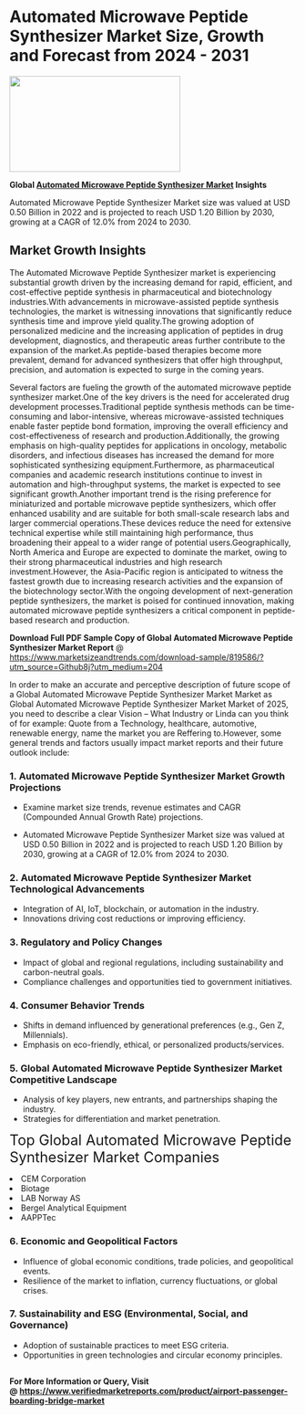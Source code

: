 <H1>Automated Microwave Peptide Synthesizer Market Size, Growth and Forecast from 2024 - 2031</H1><img class="aligncenter size-medium wp-image-584254" src="https://thirdeyenews.in/wp-content/uploads/2024/09/Global-Market-Research-300x168.jpeg" alt="" width="300" height="168" /><p><strong>Global&nbsp;<a href="https://www.marketsizeandtrends.com/download-sample/819586/?utm_source=Github8j?utm_medium=204">Automated Microwave Peptide Synthesizer Market</a> Insights</strong></p><p>Automated Microwave Peptide Synthesizer Market size was valued at USD 0.50 Billion in 2022 and is projected to reach USD 1.20 Billion by 2030, growing at a CAGR of 12.0% from 2024 to 2030.</p><p><h2>Market Growth Insights</h2> <p>The Automated Microwave Peptide Synthesizer market is experiencing substantial growth driven by the increasing demand for rapid, efficient, and cost-effective peptide synthesis in pharmaceutical and biotechnology industries.With advancements in microwave-assisted peptide synthesis technologies, the market is witnessing innovations that significantly reduce synthesis time and improve yield quality.The growing adoption of personalized medicine and the increasing application of peptides in drug development, diagnostics, and therapeutic areas further contribute to the expansion of the market.As peptide-based therapies become more prevalent, demand for advanced synthesizers that offer high throughput, precision, and automation is expected to surge in the coming years.</p> <p>Several factors are fueling the growth of the automated microwave peptide synthesizer market.One of the key drivers is the need for accelerated drug development processes.Traditional peptide synthesis methods can be time-consuming and labor-intensive, whereas microwave-assisted techniques enable faster peptide bond formation, improving the overall efficiency and cost-effectiveness of research and production.Additionally, the growing emphasis on high-quality peptides for applications in oncology, metabolic disorders, and infectious diseases has increased the demand for more sophisticated synthesizing equipment.Furthermore, as pharmaceutical companies and academic research institutions continue to invest in automation and high-throughput systems, the market is expected to see significant growth.Another important trend is the rising preference for miniaturized and portable microwave peptide synthesizers, which offer enhanced usability and are suitable for both small-scale research labs and larger commercial operations.These devices reduce the need for extensive technical expertise while still maintaining high performance, thus broadening their appeal to a wider range of potential users.Geographically, North America and Europe are expected to dominate the market, owing to their strong pharmaceutical industries and high research investment.However, the Asia-Pacific region is anticipated to witness the fastest growth due to increasing research activities and the expansion of the biotechnology sector.With the ongoing development of next-generation peptide synthesizers, the market is poised for continued innovation, making automated microwave peptide synthesizers a critical component in peptide-based research and production.<p><span class=""><strong>Download Full PDF Sample Copy of Global Automated Microwave Peptide Synthesizer Market Report</strong> @ <a href="https://www.marketsizeandtrends.com/download-sample/819586/?utm_source=Github8j?utm_medium=204" target="_blank">https://www.marketsizeandtrends.com/download-sample/819586/?utm_source=Github8j?utm_medium=204</a></span></p><p>In order to make an accurate and perceptive description of future scope of a Global&nbsp;Automated Microwave Peptide Synthesizer Market Market as Global&nbsp;Automated Microwave Peptide Synthesizer Market Market of 2025, you need to describe a clear Vision &ndash; What Industry or Linda can you think of for example: Quote from a Technology, healthcare, automotive, renewable energy, name the market you are Reffering to.However, some general trends and factors usually impact market reports and their future outlook include:</p><h3>1.&nbsp;<strong>Automated Microwave Peptide Synthesizer Market Growth Projections</strong></h3><ul><li>Examine market size trends, revenue estimates and CAGR (Compounded Annual Growth Rate) projections.</li><li><p>Automated Microwave Peptide Synthesizer Market size was valued at USD 0.50 Billion in 2022 and is projected to reach USD 1.20 Billion by 2030, growing at a CAGR of 12.0% from 2024 to 2030.</p></li></ul><h3>2.&nbsp;<strong>Automated Microwave Peptide Synthesizer Market Technological Advancements</strong></h3><ul><li>Integration of AI, IoT, blockchain, or automation in the industry.</li><li>Innovations driving cost reductions or improving efficiency.</li></ul><h3>3.&nbsp;<strong>Regulatory and Policy Changes</strong></h3><ul><li>Impact of global and regional regulations, including sustainability and carbon-neutral goals.</li><li>Compliance challenges and opportunities tied to government initiatives.</li></ul><h3>4.&nbsp;<strong>Consumer Behavior Trends</strong></h3><ul><li>Shifts in demand influenced by generational preferences (e.g., Gen Z, Millennials).</li><li>Emphasis on eco-friendly, ethical, or personalized products/services.</li></ul><h3>5.&nbsp;<strong>Global Automated Microwave Peptide Synthesizer Market Competitive Landscape</strong></h3><ul><li>Analysis of key players, new entrants, and partnerships shaping the industry.</li><li>Strategies for differentiation and market penetration.</li></ul><p data-pm-slice="1 1 []"><span style="color: inherit; font-family: inherit; font-size: 25px;">Top Global Automated Microwave Peptide Synthesizer Market Companies</span></p><div class="" data-test-id=""><p><li>CEM Corporation</li><li> Biotage</li><li> LAB Norway AS</li><li> Bergel Analytical Equipment</li><li> AAPPTec</li></p></div><h3>6.&nbsp;<strong>Economic and Geopolitical Factors</strong></h3><ul><li>Influence of global economic conditions, trade policies, and geopolitical events.</li><li>Resilience of the market to inflation, currency fluctuations, or global crises.</li></ul><h3>7.&nbsp;<strong>Sustainability and ESG (Environmental, Social, and Governance)</strong></h3><ul><li>Adoption of sustainable practices to meet ESG criteria.</li><li>Opportunities in green technologies and circular economy principles.</li></ul><h2><strong style="font-size: 14px;">For More Information or Query, Visit @&nbsp;</strong><a style="background-color: #ffffff; font-size: 14px;" href="https://www.marketsizeandtrends.com/report/automated-microwave-peptide-synthesizer-market/" target="_blank">https://www.verifiedmarketreports.com/product/airport-passenger-boarding-bridge-market</a></h2>